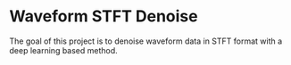 # Waveform STFT Denoise
The goal of this project is to denoise waveform data in STFT format with a deep learning based method.
